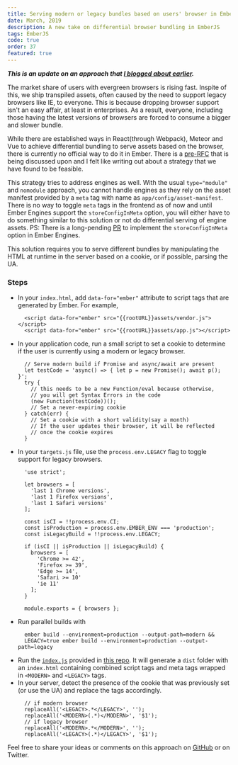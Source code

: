 ```yaml
---
title: Serving modern or legacy bundles based on users' browser in Ember
date: March, 2019
description: A new take on differential browser bundling in EmberJS
tags: EmberJS
code: true
order: 37
featured: true
---
```


***This is an update on an approach that
[I blogged about earlier](/emberjs-shipping-different-bundles/).***

The market share of users with evergreen browsers is rising fast. Inspite of this,
we ship transpiled assets, often caused by the need to support legacy browsers like IE,
to everyone. This is because dropping browser support isn't an easy affair,
at least in enterprises. As a result, everyone, including those having the latest
versions of browsers are forced to consume a bigger and slower bundle.

While there are established ways in React(through Webpack), Meteor and Vue to achieve
differential bundling to serve assets based on the browser, there is currently
no official way to do it in Ember. There is a [pre-RFC](https://github.com/emberjs/rfcs/issues/383)
that is being discussed upon and I felt like writing out about a strategy that
we have found to be feasible. 

This strategy tries to address engines as well. With the usual `type="module"`
and `nomodule` approach, you cannot handle engines as they rely on the asset manifest
provided by a `meta` tag with name as `app/config/asset-manifest`. There is no way to
toggle `meta` tags in the frontend as of now and until Ember Engines support the `storeConfigInMeta` option, you will either have to do something similar to this solution
or not do differential serving of engine assets. PS: There is a long-pending
[PR](https://github.com/ember-engines/ember-engines/pull/228) to implement the
`storeConfigInMeta` option in Ember Engines.

This solution requires you to serve different bundles by manipulating the HTML at runtime
in the server based on a cookie, or if possible, parsing the UA.

### **Steps**

* In your `index.html`, add `data-for="ember"` attribute to script tags
  that are generated by Ember. For example,
  ```
    <script data-for="ember" src="{{rootURL}}assets/vendor.js"></script>
    <script data-for="ember" src="{{rootURL}}assets/app.js"></script>
  ```
* In your application code, run a small script to set a cookie to determine
  if the user is currently using a modern or legacy browser.
  ```
    // Serve modern build if Promise and async/await are present
    let testCode = 'async() => { let p = new Promise(); await p(); }';
    try {
      // this needs to be a new Function/eval because otherwise,
      // you will get Syntax Errors in the code
      (new Function(testCode))();
      // Set a never-expiring cookie
    } catch(err) {
      // Set a cookie with a short validity(say a month)
      // If the user updates their browser, it will be reflected
      // once the cookie expires
    }
  ```
* In your `targets.js` file, use the `process.env.LEGACY` flag to toggle support
  for legacy browsers.
  ```
    'use strict';

    let browsers = [
      'last 1 Chrome versions',
      'last 1 Firefox versions',
      'last 1 Safari versions'
    ];

    const isCI = !!process.env.CI;
    const isProduction = process.env.EMBER_ENV === 'production';
    const isLegacyBuild = !!process.env.LEGACY;

    if (isCI || isProduction || isLegacyBuild) {
      browsers = [
        'Chrome >= 42',
        'Firefox >= 39',
        'Edge >= 14',
        'Safari >= 10'
        'ie 11'
      ];
    }

    module.exports = { browsers };
  ```
* Run parallel builds with 
  ```
    ember build --environment=production --output-path=modern &&
    LEGACY=true ember build --environment=production --output-path=legacy
  ```
* Run the [`index.js`](https://github.com/astronomersiva/ember-differential-bundles/blob/master/index.js)
  provided in [this repo](https://github.com/astronomersiva/ember-differential-bundles).
  It will generate a `dist` folder with an `index.html` containing combined script tags and meta
  tags wrapped in `<MODERN>` and `<LEGACY>` tags. 
* In your server, detect the presence of the cookie that was previously set
  (or use the UA) and replace the tags accordingly.
  ```
    // if modern browser
    replaceAll('<LEGACY>.*</LEGACY>', '');
    replaceAll('<MODERN>(.*)</MODERN>', '$1');
    // if legacy browser
    replaceAll('<MODERN>.*</MODERN>', '');
    replaceAll('<LEGACY>(.*)</LEGACY>', '$1');
  ```

Feel free to share your ideas or comments on this approach on [GitHub](https://github.com/astronomersiva/ember-differential-bundles/)
or on Twitter.
